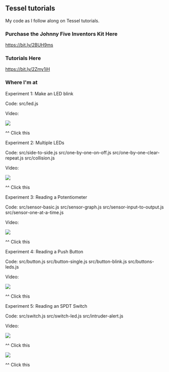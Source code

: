 ## Tessel tutorials

My code as I follow along on Tessel tutorials.

### Purchase the Johnny Five Inventors Kit Here ###
https://bit.ly/2BUH9ms

### Tutorials Here ###
https://bit.ly/2Zmy1iH

### Where I'm at ###
Experiment 1: Make an LED blink

Code: src/led.js

Video: 

[![](http://img.youtube.com/vi/wbSchAi2qRk/0.jpg)](http://www.youtube.com/watch?v=wbSchAi2qRk "")

^^ Click this

Experiment 2: Multiple LEDs

Code:   src/side-to-side.js
        src/one-by-one-on-off.js
        src/one-by-one-clear-repeat.js
        src/collision.js

Video: 

[![](http://img.youtube.com/vi/NWs3Gs7iXhQ/0.jpg)](http://www.youtube.com/watch?v=NWs3Gs7iXhQ "")

^^ Click this

Experiment 3: Reading a Potentiometer

Code:   src/sensor-basic.js
        src/sensor-graph.js
        src/sensor-input-to-output.js
        src/sensor-one-at-a-time.js

Video: 

[![](http://img.youtube.com/vi/UM1e0I1gAks/0.jpg)](http://www.youtube.com/watch?v=UM1e0I1gAks "")

^^ Click this

Experiment 4: Reading a Push Button

Code:   src/button.js
        src/button-single.js
        src/button-blink.js
        src/buttons-leds.js

Video: 

[![](http://img.youtube.com/vi/p8wwgsaUfO0/0.jpg)](http://www.youtube.com/watch?v=p8wwgsaUfO0 "")

^^ Click this

Experiment 5: Reading an SPDT Switch

Code:   src/switch.js
        src/switch-led.js
        src/intruder-alert.js

Video: 

[![](http://img.youtube.com/vi/jW-yNd5XRm4/0.jpg)](http://www.youtube.com/watch?v=jW-yNd5XRm4 "")

^^ Click this

[![](http://img.youtube.com/vi/UNIIWGEu-Zo/0.jpg)](http://www.youtube.com/watch?v=UNIIWGEu-Zo "")

^^ Click this